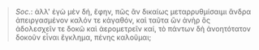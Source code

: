 

>  *Soc.*: ἀλλ' ἐγὼ μὲν δή, ἔφην, πῶς ἂν δικαίως μεταρρυθμίσαιμι ἄνδρα ἀπειργασμένον καλόν τε κἀγαθόν, καὶ ταῦτα ὢν ἀνὴρ ὃς ἀδολεσχεῖν τε δοκῶ καὶ ἀερομετρεῖν καί, τὸ πάντων δὴ ἀνοητότατον δοκοῦν εἶναι ἔγκλημα, πένης καλοῦμαι;